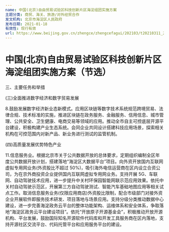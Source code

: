 ```yaml
---
name: 中国(北京)自由贸易试验区科技创新片区海淀组团实施方案
主题分类: 商贸、海关、旅游/对外经贸合作
发文机构: 北京市海淀区人民政府
发布日期: 2021-01-18
有效性: 现行有效
url: https://www.beijing.gov.cn/zhengce/zhengcefagui/202103/t20210311_2304466.html
---
```


# 中国(北京)自由贸易试验区科技创新片区海淀组团实施方案（节选）

三、主要任务和举措

(三)全面推进数字经济和数字贸易发展

8.鼓励发展数字经济新业态新模式。应用区块链等数字技术系统规范跨境贸易、法律合规、技术标准的实施，推进区块链在政务服务、金融服务、信用信息、城市管理、公共安全、卫生健康、电商交易等领域的应用。推动全市自主可控底层开源平台建设，积极构建产业生态系统。会同企业共同设计搭建科技应用场景，探索相关机构在可控范围内对新产品、新业务进行测试的监管机制。

(四)高质量发展优势特色产业

11.信息服务业。根据北京市关于公共数据开放的总体要求，定期组织编制全区年度公共数据开放计划，搭建落地“海淀区大数据平台”项目。向外资开放国内互联网虚拟专用网业务(外资股比不超过 50%)，吸引海外电信运营商在区内设立合资公司，为在京外商投资企业提供国内互联网虚拟专用网业务。支持开展 5G、车联网、自动驾驶技术应用，进一步提升中关村环保园智能网联示范应用效果。依托中关村自动驾驶示范区，开展第三方自动驾驶测试、智能汽车基础地图应用等相关试点工作。取消信息服务业务(仅限应用商店)外资股比限制，配合市级部门对接外资企业开展软件即服务技术研发、项目落地与场景应用。支持分级分类推动数据中心建设，进一步完善海淀政务云平台的整体功能架构、运维体系和安全体系，争取落地“海淀区政务云平台建设项目”。依托“开放原子开源基金会”，积极推动开放开源机构、平台发展，鼓励国际知名开源软件代码库和开发工具服务商在区内落地，支持开源社区交流平台、代码托管平台和应用服务平台的建设。
